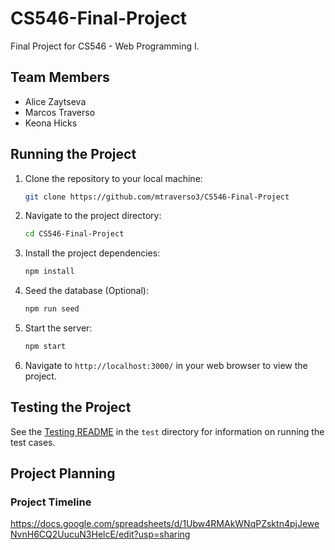 # CS546-Final-Project

Final Project for CS546 - Web Programming I.

## Team Members

- Alice Zaytseva
- Marcos Traverso
- Keona Hicks

## Running the Project

1. Clone the repository to your local machine:
    ```bash
   git clone https://github.com/mtraverso3/CS546-Final-Project
   ```
2. Navigate to the project directory:
    ```bash
    cd CS546-Final-Project
    ```
3. Install the project dependencies:
    ```bash
    npm install
    ```
4. Seed the database (Optional):
    ```bash
    npm run seed
    ```
5. Start the server:
    ```bash
    npm start
    ```
6. Navigate to `http://localhost:3000/` in your web browser to view the project.

## Testing the Project

See the [Testing README](test/TESTING.md) in the `test` directory for information on running the test cases.

## Project Planning

### Project Timeline

https://docs.google.com/spreadsheets/d/1Ubw4RMAkWNqPZsktn4pjJeweNvnH6CQ2UucuN3HelcE/edit?usp=sharing
